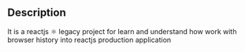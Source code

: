 ## Description
It is a reactjs ⚛ legacy project for learn and understand how work with browser history into reactjs production application